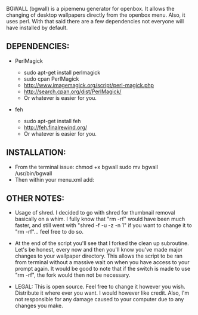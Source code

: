 BGWALL (bgwall) is a pipemenu generator for openbox.
It allows the changing of desktop wallpapers directly
from the openbox menu. Also, it uses perl. With that
said there are a few dependencies not everyone will
have installed by default.

DEPENDENCIES:
-------------

* PerlMagick
    * sudo apt-get install perlmagick
    * sudo cpan PerlMagick
    * http://www.imagemagick.org/script/perl-magick.php
    * http://search.cpan.org/dist/PerlMagick/
    * Or whatever is easier for you.

* feh
    * sudo apt-get install feh
    * http://feh.finalrewind.org/
    * Or whatever is easier for you.

INSTALLATION:
-------------

* From the terminal issue:
    chmod +x bgwall
    sudo mv bgwall /usr/bin/bgwall
* Then within your menu.xml add:
    <menu execute="bgwall" id="walls" label="walls"/>


OTHER NOTES:
------------

- Usage of shred. I decided to go with shred for
  thumbnail removal basically on a whim. I fully know
  that "rm -rf" would have been much faster, and
  still went with "shred -f -u -z -n 1" if you want to
  change it to "rm -rf"... feel free to do so.

- At the end of the script you'll see that I forked the
  clean up subroutine. Let's be honest, every now and then
  you'll know you've made major changes to your wallpaper
  directory. This allows the script to be ran from terminal
  without a massive wait on when you have access to your
  prompt again. It would be good to note that if the
  switch is made to use "rm -rf", the fork would then not
  be necessary.
  
- LEGAL: This is open source. Feel free to change it 
  however you wish. Distribute it where ever you want. I 
  would however like credit. Also, I'm not responsible 
  for any damage caused to your computer due to any 
  changes you make.